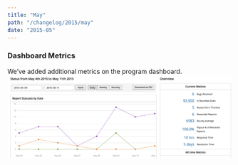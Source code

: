```yaml
---
title: "May"
path: "/changelog/2015/may"
date: "2015-05"
---
```


### Dashboard Metrics
We’ve added additional metrics on the program dashboard.
![may_2015_additional_metrics](./images/may_2015_additional_metrics.png)
